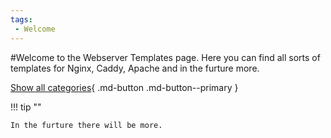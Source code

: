 ```yaml
---
tags:
 - Welcome
---
```

#Welcome to the Webserver Templates page.
Here you can find all sorts of templates for Nginx, Caddy, Apache and in the furture more.

[Show all categories](category.md){ .md-button .md-button--primary }

!!! tip ""
 
    In the furture there will be more.
